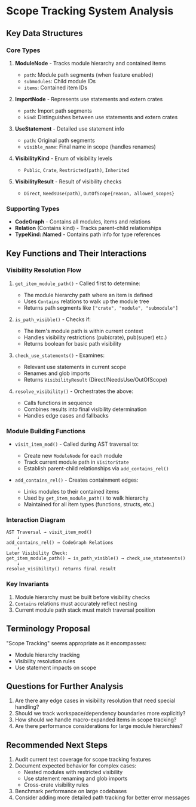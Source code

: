 # Scope Tracking System Analysis

## Key Data Structures

### Core Types
1. **ModuleNode** - Tracks module hierarchy and contained items
   - `path`: Module path segments (when feature enabled)
   - `submodules`: Child module IDs
   - `items`: Contained item IDs

2. **ImportNode** - Represents use statements and extern crates
   - `path`: Import path segments
   - `kind`: Distinguishes between use statements and extern crates

3. **UseStatement** - Detailed use statement info
   - `path`: Original path segments
   - `visible_name`: Final name in scope (handles renames)

4. **VisibilityKind** - Enum of visibility levels
   - `Public`, `Crate`, `Restricted(path)`, `Inherited`

5. **VisibilityResult** - Result of visibility checks
   - `Direct`, `NeedsUse(path)`, `OutOfScope{reason, allowed_scopes}`

### Supporting Types
- **CodeGraph** - Contains all modules, items and relations
- **Relation** (Contains kind) - Tracks parent-child relationships
- **TypeKind::Named** - Contains path info for type references

## Key Functions and Their Interactions

### Visibility Resolution Flow
1. `get_item_module_path()` - Called first to determine:
   - The module hierarchy path where an item is defined
   - Uses `Contains` relations to walk up the module tree
   - Returns path segments like `["crate", "module", "submodule"]`

2. `is_path_visible()` - Checks if:
   - The item's module path is within current context
   - Handles visibility restrictions (pub(crate), pub(super) etc.)
   - Returns boolean for basic path visibility

3. `check_use_statements()` - Examines:
   - Relevant use statements in current scope
   - Renames and glob imports
   - Returns `VisibilityResult` (Direct/NeedsUse/OutOfScope)

4. `resolve_visibility()` - Orchestrates the above:
   - Calls functions in sequence
   - Combines results into final visibility determination
   - Handles edge cases and fallbacks

### Module Building Functions
- `visit_item_mod()` - Called during AST traversal to:
  - Create new `ModuleNode` for each module
  - Track current module path in `VisitorState`
  - Establish parent-child relationships via `add_contains_rel()`

- `add_contains_rel()` - Creates containment edges:
  - Links modules to their contained items
  - Used by `get_item_module_path()` to walk hierarchy
  - Maintained for all item types (functions, structs, etc.)

### Interaction Diagram
```
AST Traversal → visit_item_mod()
    ↓
add_contains_rel() → CodeGraph Relations
    ↓
Later Visibility Check:
get_item_module_path() → is_path_visible() → check_use_statements()
    ↓
resolve_visibility() returns final result
```

### Key Invariants
1. Module hierarchy must be built before visibility checks
2. `Contains` relations must accurately reflect nesting
3. Current module path stack must match traversal position

## Terminology Proposal
"Scope Tracking" seems appropriate as it encompasses:
- Module hierarchy tracking
- Visibility resolution rules 
- Use statement impacts on scope

## Questions for Further Analysis
1. Are there any edge cases in visibility resolution that need special handling?
2. Should we track workspace/dependency boundaries more explicitly?
3. How should we handle macro-expanded items in scope tracking?
4. Are there performance considerations for large module hierarchies?

## Recommended Next Steps
1. Audit current test coverage for scope tracking features
2. Document expected behavior for complex cases:
   - Nested modules with restricted visibility
   - Use statement renaming and glob imports
   - Cross-crate visibility rules
3. Benchmark performance on large codebases
4. Consider adding more detailed path tracking for better error messages
